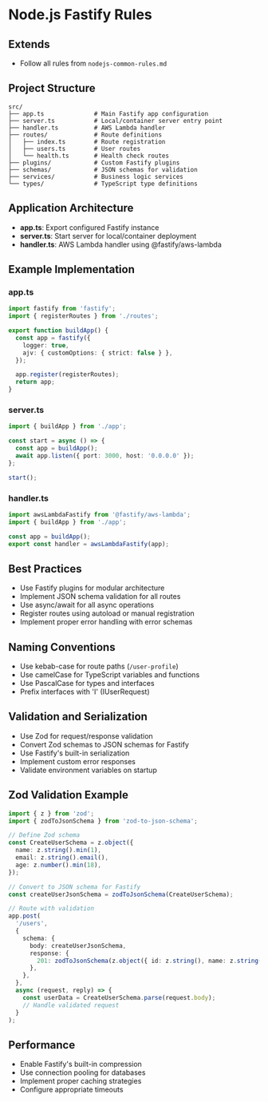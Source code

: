 # Node.js Fastify Rules

## Extends

- Follow all rules from `nodejs-common-rules.md`

## Project Structure

```
src/
├── app.ts              # Main Fastify app configuration
├── server.ts           # Local/container server entry point
├── handler.ts          # AWS Lambda handler
├── routes/             # Route definitions
│   ├── index.ts        # Route registration
│   ├── users.ts        # User routes
│   └── health.ts       # Health check routes
├── plugins/            # Custom Fastify plugins
├── schemas/            # JSON schemas for validation
├── services/           # Business logic services
└── types/              # TypeScript type definitions
```

## Application Architecture

- **app.ts**: Export configured Fastify instance
- **server.ts**: Start server for local/container deployment
- **handler.ts**: AWS Lambda handler using @fastify/aws-lambda

## Example Implementation

### app.ts

```typescript
import fastify from 'fastify';
import { registerRoutes } from './routes';

export function buildApp() {
  const app = fastify({
    logger: true,
    ajv: { customOptions: { strict: false } },
  });

  app.register(registerRoutes);
  return app;
}
```

### server.ts

```typescript
import { buildApp } from './app';

const start = async () => {
  const app = buildApp();
  await app.listen({ port: 3000, host: '0.0.0.0' });
};

start();
```

### handler.ts

```typescript
import awsLambdaFastify from '@fastify/aws-lambda';
import { buildApp } from './app';

const app = buildApp();
export const handler = awsLambdaFastify(app);
```

## Best Practices

- Use Fastify plugins for modular architecture
- Implement JSON schema validation for all routes
- Use async/await for all async operations
- Register routes using autoload or manual registration
- Implement proper error handling with error schemas

## Naming Conventions

- Use kebab-case for route paths (`/user-profile`)
- Use camelCase for TypeScript variables and functions
- Use PascalCase for types and interfaces
- Prefix interfaces with 'I' (IUserRequest)

## Validation and Serialization

- Use Zod for request/response validation
- Convert Zod schemas to JSON schemas for Fastify
- Use Fastify's built-in serialization
- Implement custom error responses
- Validate environment variables on startup

## Zod Validation Example

```typescript
import { z } from 'zod';
import { zodToJsonSchema } from 'zod-to-json-schema';

// Define Zod schema
const CreateUserSchema = z.object({
  name: z.string().min(1),
  email: z.string().email(),
  age: z.number().min(18),
});

// Convert to JSON schema for Fastify
const createUserJsonSchema = zodToJsonSchema(CreateUserSchema);

// Route with validation
app.post(
  '/users',
  {
    schema: {
      body: createUserJsonSchema,
      response: {
        201: zodToJsonSchema(z.object({ id: z.string(), name: z.string() })),
      },
    },
  },
  async (request, reply) => {
    const userData = CreateUserSchema.parse(request.body);
    // Handle validated request
  }
);
```

## Performance

- Enable Fastify's built-in compression
- Use connection pooling for databases
- Implement proper caching strategies
- Configure appropriate timeouts
